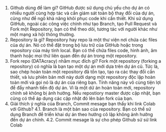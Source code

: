 1. Github dùng để làm gì?
GitHub được sử dụng chủ yếu cho dự án có nhiều người cùng hợp tác và cần giám sát toàn bộ thay đổi của dự án, cũng như để ngõ khả năng khôi phục code khi cần thiết. Khi sử dụng GitHub, ngoài các công việc chính như tạo Branch, tạo Pull Request và Fork một Repository, bạn có thể theo dõi, tương tác với người khác như một mạng xã hội thông thường.
2. Repository là gì?
Repository hay repo là một thư viện nơi chứa các files của dự án. Nó có thể đặt trong bộ lưu trữ của GitHub hoặc trong repository của máy tính local. Bạn có thể chứa files code, hình ảnh, âm thanh hoặc mọi thứ liên quan đến dự án trong một repository.
3. Fork repo (DATAcracy) nhằm mục đích gì?
Fork một repository (forking a repository) có nghĩa là bạn tạo một dự án mới dựa trên dự án cũ. Tức là, sao chép hoàn toàn một repository đã tồn tạo, tạo ra các thay đổi cần thiết, và lưu phiên bản mới này dưới dạng một repository độc lập hoàn toàn mới và gọi nó là dự án của riêng bạn.
Tính năng này vô cùng tiện lợi để đẩy nhanh tiến độ dự án. Vì là một dứ án hoàn toàn mới, repository chính sẽ không bị ảnh hưởng. Nếu repostiory master được cập nhật, bạn cũng có thể áp dụng các cập nhật đó lên bản fork của bạn.
4. Giải thích ý nghĩa của Branch, Commit mesage bạn thấy khi link Colab với Github?
4.1. Branch là một bản sao của repository. Bạn có thể sử dụng Branch để triển khai dự án theo hướng cô lập không ảnh hưởng đến dự án chính.
4.2. Commit mesage là sự cho phép Github sử sử link Colab

